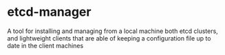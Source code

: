 etcd-manager
======================

A tool for installing and managing from a local machine both etcd clusters, and lightweight clients that are able of keeping a configuration file up to date in the client machines 
